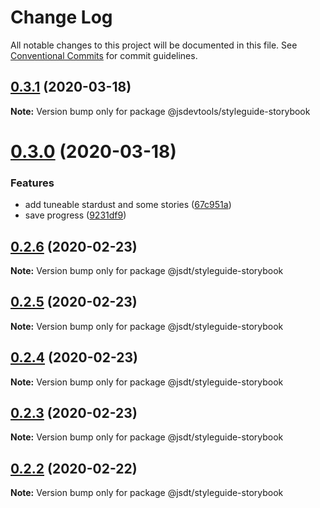 # Change Log

All notable changes to this project will be documented in this file.
See [Conventional Commits](https://conventionalcommits.org) for commit guidelines.

## [0.3.1](https://github.com/jsdevtools/jsdevtools/compare/@jsdevtools/styleguide-storybook@0.3.0...@jsdevtools/styleguide-storybook@0.3.1) (2020-03-18)

**Note:** Version bump only for package @jsdevtools/styleguide-storybook





# [0.3.0](https://github.com/jsdevtools/jsdevtools/compare/@jsdevtools/styleguide-storybook@0.1.1...@jsdevtools/styleguide-storybook@0.3.0) (2020-03-18)


### Features

* add tuneable stardust and some stories ([67c951a](https://github.com/jsdevtools/jsdevtools/commit/67c951a0a2ee5e818a1cce8252cf94a28aaa40ca))
* save progress ([9231df9](https://github.com/jsdevtools/jsdevtools/commit/9231df9db0c049923527597ec514815d5f61a342))





## [0.2.6](https://github.com/jsdevtools/jsdevtools/compare/@jsdt/styleguide-storybook@0.2.5...@jsdt/styleguide-storybook@0.2.6) (2020-02-23)

**Note:** Version bump only for package @jsdt/styleguide-storybook





## [0.2.5](https://github.com/jsdevtools/jsdevtools/compare/@jsdt/styleguide-storybook@0.2.1...@jsdt/styleguide-storybook@0.2.5) (2020-02-23)

**Note:** Version bump only for package @jsdt/styleguide-storybook





## [0.2.4](https://github.com/jsdevtools/jsdevtools/compare/@jsdt/styleguide-storybook@0.2.1...@jsdt/styleguide-storybook@0.2.4) (2020-02-23)

**Note:** Version bump only for package @jsdt/styleguide-storybook





## [0.2.3](https://github.com/jsdevtools/jsdevtools/compare/@jsdt/styleguide-storybook@0.2.1...@jsdt/styleguide-storybook@0.2.3) (2020-02-23)

**Note:** Version bump only for package @jsdt/styleguide-storybook





## [0.2.2](https://github.com/jsdevtools/jsdevtools/compare/@jsdt/styleguide-storybook@0.2.1...@jsdt/styleguide-storybook@0.2.2) (2020-02-22)

**Note:** Version bump only for package @jsdt/styleguide-storybook





                                                                                                                                                                                                                                                                                                                                                                                                                                                                                                                                                                                                                                                                                                                                                                                                                                                                                                                                                                                                                                                                                                                                                                                                                                                                                                                                                                                                                                                                                                                                                                                                             
